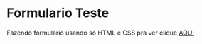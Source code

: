 # Formulario Teste
 Fazendo formulario usando só HTML e CSS pra ver clique [AQUI](https://lmaverick.github.io/Formulario-Teste/)
